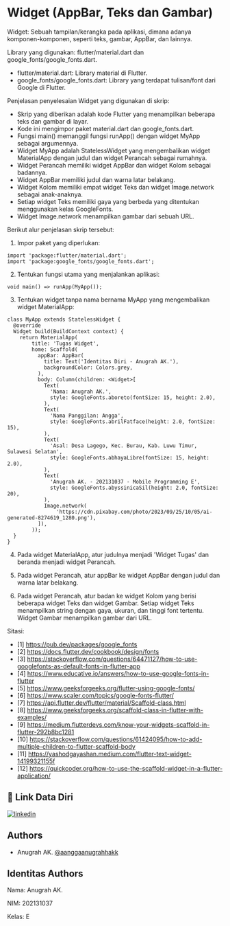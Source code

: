 
# Widget (AppBar, Teks dan Gambar)

Widget: Sebuah tampilan/kerangka pada aplikasi, dimana adanya komponen-komponen, seperti teks, gambar, AppBar, dan lainnya.

Library yang digunakan: flutter/material.dart dan google_fonts/google_fonts.dart.

- flutter/material.dart: Library material di Flutter.
- google_fonts/google_fonts.dart: Library yang terdapat tulisan/font dari Google di Flutter.

Penjelasan penyelesaian Widget yang digunakan di skrip:

- Skrip yang diberikan adalah kode Flutter yang menampilkan beberapa teks dan gambar di layar.
- Kode ini mengimpor paket material.dart dan google_fonts.dart.
- Fungsi main() memanggil fungsi runApp() dengan widget MyApp sebagai argumennya.
- Widget MyApp adalah StatelessWidget yang mengembalikan widget MaterialApp dengan judul dan widget Perancah sebagai rumahnya.
- Widget Perancah memiliki widget AppBar dan widget Kolom sebagai badannya.
- Widget AppBar memiliki judul dan warna latar belakang.
- Widget Kolom memiliki empat widget Teks dan widget Image.network sebagai anak-anaknya. 
- Setiap widget Teks memiliki gaya yang berbeda yang ditentukan menggunakan kelas GoogleFonts.
- Widget Image.network menampilkan gambar dari sebuah URL.

Berikut alur penjelasan skrip tersebut:

1. Impor paket yang diperlukan:
```
import 'package:flutter/material.dart';
import 'package:google_fonts/google_fonts.dart';
```

2. Tentukan fungsi utama yang menjalankan aplikasi:
```
void main() => runApp(MyApp());
```

3. Tentukan widget tanpa nama bernama MyApp yang mengembalikan widget MaterialApp:
```
class MyApp extends StatelessWidget {
  @override
  Widget build(BuildContext context) {
    return MaterialApp(
        title: 'Tugas Widget',
        home: Scaffold(
          appBar: AppBar(
            title: Text('Identitas Diri - Anugrah AK.'),
            backgroundColor: Colors.grey,
          ),
          body: Column(children: <Widget>[
            Text(
              'Nama: Anugrah AK.',
              style: GoogleFonts.aboreto(fontSize: 15, height: 2.0),
            ),
            Text(
              'Nama Panggilan: Angga',
              style: GoogleFonts.abrilFatface(height: 2.0, fontSize: 15),
            ),
            Text(
              'Asal: Desa Lagego, Kec. Burau, Kab. Luwu Timur, Sulawesi Selatan',
              style: GoogleFonts.abhayaLibre(fontSize: 15, height: 2.0),
            ),
            Text(
              'Anugrah AK. - 202131037 - Mobile Programming E',
              style: GoogleFonts.abyssinicaSil(height: 2.0, fontSize: 20),
            ),
            Image.network(
                'https://cdn.pixabay.com/photo/2023/09/25/10/05/ai-generated-8274619_1280.png'),
          ]),
        ));
  }
}
```

4. Pada widget MaterialApp, atur judulnya menjadi 'Widget Tugas' dan beranda menjadi widget Perancah.

5. Pada widget Perancah, atur appBar ke widget AppBar dengan judul dan warna latar belakang.

6. Pada widget Perancah, atur badan ke widget Kolom yang berisi beberapa widget Teks dan widget Gambar. Setiap widget Teks menampilkan string dengan gaya, ukuran, dan tinggi font tertentu. Widget Gambar menampilkan gambar dari URL.

Sitasi:
- [1] https://pub.dev/packages/google_fonts
- [2] https://docs.flutter.dev/cookbook/design/fonts
- [3] https://stackoverflow.com/questions/64471127/how-to-use-googlefonts-as-default-fonts-in-flutter-app
- [4] https://www.educative.io/answers/how-to-use-google-fonts-in-flutter
- [5] https://www.geeksforgeeks.org/flutter-using-google-fonts/
- [6] https://www.scaler.com/topics/google-fonts-flutter/
- [7] https://api.flutter.dev/flutter/material/Scaffold-class.html
- [8] https://www.geeksforgeeks.org/scaffold-class-in-flutter-with-examples/
- [9] https://medium.flutterdevs.com/know-your-widgets-scaffold-in-flutter-292b8bc1281
- [10] https://stackoverflow.com/questions/61424095/how-to-add-multiple-children-to-flutter-scaffold-body
- [11] https://yashodgayashan.medium.com/flutter-text-widget-14199321155f
- [12] https://quickcoder.org/how-to-use-the-scaffold-widget-in-a-flutter-application/

## 🔗 Link Data Diri
[![linkedin](https://img.shields.io/badge/linkedin-0A66C2?style=for-the-badge&logo=linkedin&logoColor=white)](https://www.linkedin.com/in/anugrahak)

## Authors

- Anugrah AK. [@aanggaanugrahhakk](https://www.github.com/aanggaanugrahhakk)


## Identitas Authors

Nama: Anugrah AK.

NIM: 202131037

Kelas: E
